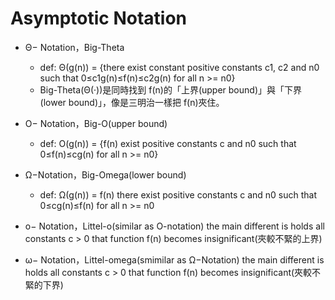 # Asymptotic Notation

- Θ− Notation，Big-Theta

  - def: Θ(g(n)) = {there exist constant positive constants c1, c2 and n0 such that 0≤c1g(n)≤f(n)≤c2g(n) for all n >= n0}
  - Big-Theta(Θ(·))是同時找到 f(n)的「上界(upper bound)」與「下界(lower bound)」，像是三明治一樣把 f(n)夾住。

- O− Notation，Big-O(upper bound)
  - def: O(g(n)) = {f(n) exist positive constants c and n0 such that 0≤f(n)≤cg(n) for all n >= n0}
- Ω−Notation，Big-Omega(lower bound)

  - def: Ω(g(n)) = f(n) there exist positive constants c and n0 such that 0≤cg(n)≤f(n) for all n >= n0

- o− Notation，Littel-o(similar as O-notation) the main different is holds all constants c > 0 that function f(n) becomes insignificant(夾較不緊的上界)

- ω− Notation，Littel-omega(smimilar as Ω−Notation) the main different is holds all constants c > 0 that function f(n) becomes insignificant(夾較不緊的下界)
